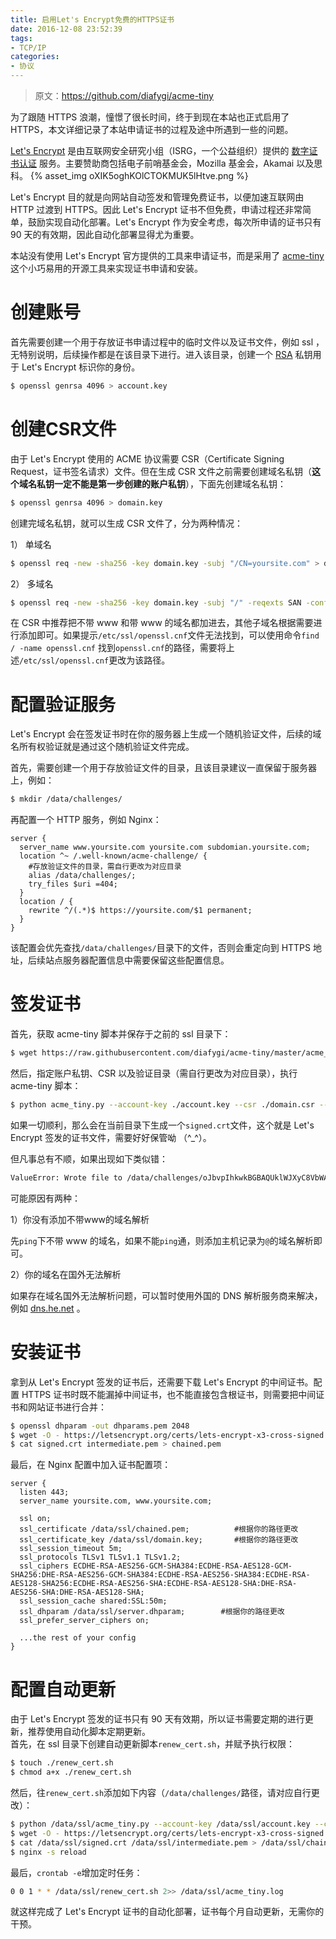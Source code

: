 ```yaml
---
title: 启用Let's Encrypt免费的HTTPS证书
date: 2016-12-08 23:52:39
tags:
- TCP/IP
categories:
- 协议
---
```


> 原文：https://github.com/diafygi/acme-tiny  

为了跟随 HTTPS 浪潮，憧憬了很长时间，终于到现在本站也正式启用了 HTTPS，本文详细记录了本站申请证书的过程及途中所遇到一些的问题。

[Let's Encrypt](https://letsencrypt.org/) 是由互联网安全研究小组（ISRG，一个公益组织）提供的 [数字证书认证](https://zh.wikipedia.org/wiki/%E6%95%B0%E5%AD%97%E8%AF%81%E4%B9%A6%E8%AE%A4%E8%AF%81%E6%9C%BA%E6%9E%84)  服务。主要赞助商包括电子前哨基金会，Mozilla 基金会，Akamai 以及思科。
{% asset_img oXIK5oghKOlCTOKMUK5lHtve.png %}<!--more-->

Let's Encrypt 目的就是向网站自动签发和管理免费证书，以便加速互联网由 HTTP 过渡到 HTTPS。因此 Let's Encrypt 证书不但免费，申请过程还非常简单，鼓励实现自动化部署。Let's Encrypt 作为安全考虑，每次所申请的证书只有 90 天的有效期，因此自动化部署显得尤为重要。

本站没有使用 Let's Encrypt 官方提供的工具来申请证书，而是采用了 [acme-tiny](https://github.com/diafygi/acme-tiny)  这个小巧易用的开源工具来实现证书申请和安装。

# 创建账号

首先需要创建一个用于存放证书申请过程中的临时文件以及证书文件，例如 ssl ，无特别说明，后续操作都是在该目录下进行。进入该目录，创建一个 [RSA](https://www.google.com.hk/?gfe_rd=cr&ei=F9dLWOj9H4fFoAOgx6KgAg&gws_rd=ssl#safe=strict&q=RSA+%E7%A7%81%E9%92%A5)  私钥用于 Let's Encrypt 标识你的身份。

```Bash
$ openssl genrsa 4096 > account.key
```

# 创建CSR文件

由于 Let's Encrypt 使用的 ACME 协议需要 CSR（Certificate Signing Request，证书签名请求）文件。但在生成 CSR 文件之前需要创建域名私钥（**这个域名私钥一定不能是第一步创建的账户私钥**），下面先创建域名私钥：

```Bash
$ openssl genrsa 4096 > domain.key
```

创建完域名私钥，就可以生成 CSR 文件了，分为两种情况：  

1） 单域名

```Bash
$ openssl req -new -sha256 -key domain.key -subj "/CN=yoursite.com" > domain.csr
```

2） 多域名  

```Bash
$ openssl req -new -sha256 -key domain.key -subj "/" -reqexts SAN -config <(cat /etc/ssl/openssl.cnf <(printf "[SAN]\nsubjectAltName=DNS:yoursite.com,DNS:www.yoursite.com,DNS:subdomain.yoursite.com")) > domain.csr
```

在 CSR 中推荐把不带 www 和带 www 的域名都加进去，其他子域名根据需要进行添加即可。如果提示`/etc/ssl/openssl.cnf`文件无法找到，可以使用命令`find / -name openssl.cnf`
找到`openssl.cnf`的路径，需要将上述`/etc/ssl/openssl.cnf`更改为该路径。

# 配置验证服务

Let's Encrypt 会在签发证书时在你的服务器上生成一个随机验证文件，后续的域名所有权验证就是通过这个随机验证文件完成。

首先，需要创建一个用于存放验证文件的目录，且该目录建议一直保留于服务器上，例如：

```Bash
$ mkdir /data/challenges/
```

再配置一个 HTTP 服务，例如 Nginx：

```Nginx
server {
  server_name www.yoursite.com yoursite.com subdomian.yoursite.com;
  location ^~ /.well-known/acme-challenge/ {
    #存放验证文件的目录，需自行更改为对应目录
    alias /data/challenges/;                
    try_files $uri =404;
  }
  location / {
    rewrite ^/(.*)$ https://yoursite.com/$1 permanent;
  }
}
```

该配置会优先查找`/data/challenges/`目录下的文件，否则会重定向到 HTTPS 地址，后续站点服务器配置信息中需要保留这些配置信息。

# 签发证书

首先，获取 acme-tiny 脚本并保存于之前的 ssl 目录下：

```Bash
$ wget https://raw.githubusercontent.com/diafygi/acme-tiny/master/acme_tiny.py
```

然后，指定账户私钥、CSR 以及验证目录（需自行更改为对应目录），执行 acme-tiny 脚本：

```Bash
$ python acme_tiny.py --account-key ./account.key --csr ./domain.csr --acme-dir /data/challenges/ > ./signed.crt
```

如果一切顺利，那么会在当前目录下生成一个`signed.crt`文件，这个就是 Let's Encrypt 签发的证书文件，需要好好保管呦 （^_^）。

但凡事总有不顺，如果出现如下类似错：

```Bash
ValueError: Wrote file to /data/challenges/oJbvpIhkwkBGBAQUklWJXyC8VbWAdQqlgpwUJkgC1Vg, but couldn't download http://yoursite.com/.well-known/acme-challenge/oJbvpIhkwkBGBAQUklWJXyC8VbWAdQqlgpwUJkgC1Vg
```

可能原因有两种：   

1）你没有添加不带www的域名解析  

先`ping`下不带 www 的域名，如果不能`ping`通，则添加主机记录为`@`的域名解析即可。   

2）你的域名在国外无法解析  

如果存在域名国外无法解析问题，可以暂时使用外国的 DNS 解析服务商来解决，例如 [dns.he.net](https://dns.he.net/) 。 

# 安装证书

拿到从 Let's Encrypt 签发的证书后，还需要下载 Let's Encrypt 的中间证书。配置 HTTPS 证书时既不能漏掉中间证书，也不能直接包含根证书，则需要把中间证书和网站证书进行合并：

```Bash
$ openssl dhparam -out dhparams.pem 2048
$ wget -O - https://letsencrypt.org/certs/lets-encrypt-x3-cross-signed.pem > intermediate.pem
$ cat signed.crt intermediate.pem > chained.pem
```

最后，在 Nginx 配置中加入证书配置项：

```Nginx
server {
  listen 443;
  server_name yoursite.com, www.yoursite.com;

  ssl on;
  ssl_certificate /data/ssl/chained.pem;          #根据你的路径更改
  ssl_certificate_key /data/ssl/domain.key;       #根据你的路径更改
  ssl_session_timeout 5m;
  ssl_protocols TLSv1 TLSv1.1 TLSv1.2;
  ssl_ciphers ECDHE-RSA-AES256-GCM-SHA384:ECDHE-RSA-AES128-GCM-SHA256:DHE-RSA-AES256-GCM-SHA384:ECDHE-RSA-AES256-SHA384:ECDHE-RSA-AES128-SHA256:ECDHE-RSA-AES256-SHA:ECDHE-RSA-AES128-SHA:DHE-RSA-AES256-SHA:DHE-RSA-AES128-SHA;
  ssl_session_cache shared:SSL:50m;
  ssl_dhparam /data/ssl/server.dhparam;        #根据你的路径更改
  ssl_prefer_server_ciphers on;

  ...the rest of your config
}
```

# 配置自动更新

由于 Let's Encrypt  签发的证书只有 90 天有效期，所以证书需要定期的进行更新，推荐使用自动化脚本定期更新。   
首先，在 ssl 目录下创建自动更新脚本`renew_cert.sh`，并赋予执行权限：

```Bash
$ touch ./renew_cert.sh
$ chmod a+x ./renew_cert.sh
```

然后，往`renew_cert.sh`添加如下内容（`/data/challenges/`路径，请对应自行更改）：

```Bash
$ python /data/ssl/acme_tiny.py --account-key /data/ssl/account.key --csr /data/ssl/domain.csr --acme-dir /data/challenges/ > /data/ssl/signed.crt || exit
$ wget -O - https://letsencrypt.org/certs/lets-encrypt-x3-cross-signed.pem > /data/ssl/intermediate.pem
$ cat /data/ssl/signed.crt /data/ssl/intermediate.pem > /data/ssl/chained.pem
$ nginx -s reload
```

最后，`crontab -e`增加定时任务：

```Bash
0 0 1 * * /data/ssl/renew_cert.sh 2>> /data/ssl/acme_tiny.log
```

就这样完成了 Let's Encrypt 证书的自动化部署，证书每个月自动更新，无需你的干预。
